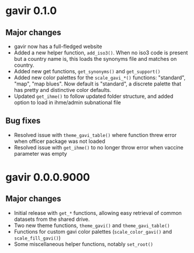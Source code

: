 # gavir 0.1.0

## Major changes 

* gavir now has a full-fledged website
* Added a new helper function, `add_iso3()`. When no iso3 code is present but a country name is, this loads the synonyms file and matches on country.  
* Added new get functions, `get_synonyms()` and `get_support()`
* Added new color palettes for the `scale_gavi_*()` functions: "standard", "map", "map blues". Now default is "standard", a discrete palette that has pretty and distinctive color defaults.  
* Updated `get_ihme()` to follow updated folder structure, and added option to load in ihme/admin subnational file

## Bug fixes 

* Resolved issue with `theme_gavi_table()` where function threw error when officer package was not loaded
* Resolved issue with `get_ihme()` to no longer throw error when vaccine parameter was empty

# gavir 0.0.0.9000

## Major changes 

* Initial release with `get_*` functions, allowing easy retrieval of common datasets from the shared drive. 
* Two new theme functions, `theme_gavi()` and `theme_gavi_table()` 
* Functions for custom gavi color palettes (`scale_color_gavi()` and `scale_fill_gavi()`)
* Some miscellaneous helper functions, notably `set_root()`
